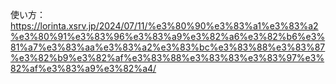 使い方：https://lorinta.xsrv.jp/2024/07/11/%e3%80%90%e3%83%a1%e3%83%a2%e3%80%91%e3%83%96%e3%83%a9%e3%82%a6%e3%82%b6%e3%81%a7%e3%83%aa%e3%83%a2%e3%83%bc%e3%83%88%e3%83%87%e3%82%b9%e3%82%af%e3%83%88%e3%83%83%e3%83%97%e3%82%af%e3%83%a9%e3%82%a4/
